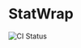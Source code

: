 # StatWrap

![CI Status](https://github.com/StatTag/StatWrap/workflows/Continuous%20Integration/badge.svg)
